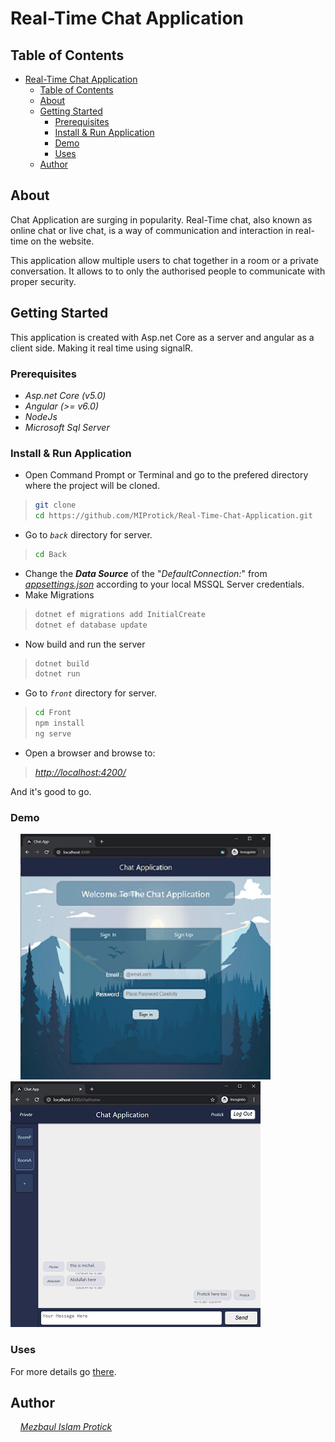 # Real-Time  Chat Application

## Table of Contents

- [Real-Time  Chat Application](#real-time--chat-application)
  - [Table of Contents](#table-of-contents)
  - [About <a name = "about"></a>](#about-)
  - [Getting Started <a name = "getting_started"></a>](#getting-started-)
    - [Prerequisites <a name = "prerequisites"></a>](#prerequisites-)
    - [Install & Run Application <a name = "installation"></a>](#install--run-application-)
    - [Demo <a name=demo></a>](#demo-)
    - [Uses](#uses)
  - [Author <a name = "author"></a>](#author-)

## About <a name = "about"></a>

Chat Application are surging in popularity. Real-Time chat, also known as online chat or live chat, is a way of communication and interaction in real-time on the website.

This application allow multiple users to chat together in a room or a private conversation. It allows to to only the authorised people to communicate with proper security.

## Getting Started <a name = "getting_started"></a>

This application is created with Asp.net Core as a server and angular as a client side. Making it real time using signalR.

### Prerequisites <a name = "prerequisites"></a>
* *Asp.net Core (v5.0)*
* *Angular (>= v6.0)*
* *NodeJs*
* *Microsoft Sql Server* 

### Install & Run Application <a name = "installation"></a>

* Open Command Prompt or Terminal and go to the prefered directory where the project will be cloned.
>```sh
>git clone 
>cd https://github.com/MIProtick/Real-Time-Chat-Application.git
>```
* Go to *`back`* directory for server.
>```sh
>cd Back
>```
* Change the ***Data Source*** of the "*DefaultConnection:*" from [*appsettings.json*](Back/appsettings.json) according to your local MSSQL Server credentials.
* Make Migrations
>```sh
> dotnet ef migrations add InitialCreate
> dotnet ef database update
>```
* Now build and run the server
>```sh
> dotnet build
> dotnet run
>```
* Go to *`front`* directory for server.
>```sh
> cd Front
> npm install
> ng serve
>```
* Open a browser and browse to:
> [*http://localhost:4200/*](http://localhost:4200/)

And it's good to go.

### Demo <a name=demo></a>
&nbsp;&nbsp;&nbsp;&nbsp;![](_DemoImg\demo1.png) &nbsp;&nbsp; ![](_DemoImg\demo2.png)

### Uses
For more details go [there](_DemoImg/USES.md).

## Author <a name = "author"></a>
&nbsp;&nbsp;&nbsp;  [*Mezbaul Islam Protick*](https://github.com/MIProtick)
